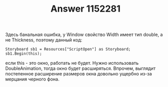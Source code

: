 ﻿---
title: "Answer 1152281"
se.owner.user_id: 240512
se.owner.display_name: "MSDN.WhiteKnight"
se.owner.link: "https://ru.stackoverflow.com/users/240512/msdn-whiteknight"
se.answer_id: 1152281
se.question_id: 1151411
se.post_type: answer
se.is_accepted: False
---
<p>Здесь банальная ошибка, у Window свойство Width имеет тип double, а не Thickness, поэтому данный код:</p>

<pre><code>Storyboard sb1 = Resources[&quot;ScriptOpen&quot;] as Storyboard;
sb1.Begin(this);
</code></pre>
<p>если this - это окно, работать не будет. Нужно использовать DoubleAnimation, тогда окно будет расширяться. Впрочем, выглядит постепенное расширение размеров окна довольно ущербно из-за мерцания черного фона.</p>
